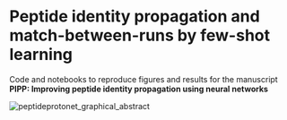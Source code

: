 # Peptide identity propagation and match-between-runs by few-shot learning
Code and notebooks to reproduce figures and results for the manuscript **PIPP: Improving peptide identity propagation using neural networks** 

![peptideprotonet_graphical_abstract](https://github.com/DavisLaboratory/peptideprotonet_reproducibility/assets/7257233/0b19a920-6646-4dbc-aea9-b45b33f18c61)
